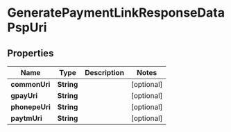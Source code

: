 

# GeneratePaymentLinkResponseDataPspUri


## Properties

| Name | Type | Description | Notes |
|------------ | ------------- | ------------- | -------------|
|**commonUri** | **String** |  |  [optional] |
|**gpayUri** | **String** |  |  [optional] |
|**phonepeUri** | **String** |  |  [optional] |
|**paytmUri** | **String** |  |  [optional] |



